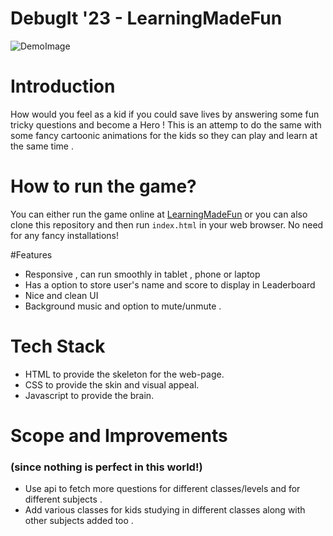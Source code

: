 # DebugIt '23 - LearningMadeFun
![DemoImage](https://user-images.githubusercontent.com/129226126/232347478-788f29ae-c1c2-49f3-bbde-dad2d280cd63.png)

# Introduction
How would you feel as a kid if you could save lives by answering some fun tricky questions and become a Hero ! This is an attemp to do the same with some fancy cartoonic animations for the kids so they can play and learn at the same time .

# How to run the game?
You can either run the game online at [LearningMadeFun](https://sumitdutta007.github.io/DebugIt-23/) or you can also clone this repository and then run `index.html` in your web browser. No need for any fancy installations!

#Features
* Responsive , can run smoothly in tablet , phone or laptop
* Has a option to store user's name and score to display in Leaderboard
* Nice and clean UI
* Background music and option to mute/unmute .

# Tech Stack
* HTML to provide the skeleton for the web-page.
* CSS to provide the skin and visual appeal.
* Javascript to provide the brain.

<h1>Scope and Improvements</h1> <h3>(since nothing is perfect in this world!)</h3>

* Use api to fetch more questions for different classes/levels and for different subjects .
* Add various classes for kids studying in different classes along with other subjects added too .
